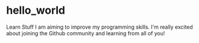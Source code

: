 # hello_world
Learn Stuff
I am aiming to improve my programming skills. I'm really excited about joining the Github community and learning from all of you!
